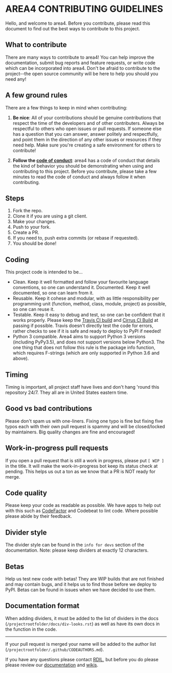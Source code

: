 # AREA4 CONTRIBUTING GUIDELINES  

Hello, and welcome to area4.  Before you contribute, please read this document to find out the best ways to contribute to this project.  

## What to contribute  
There are many ways to contribute to area4! You can help improve the documentation, submit bug reports and feature requests, or write code which can be incorporated into area4. Don't be afraid to contribute to the project--the open source community will be here to help you should you need any!  

## A few ground rules  

There are a few things to keep in mind when contributing:  

1. **Be nice**: All of your contributions should be genuine contributions that respect the time of the developers and of other contributers. Always be respectful to others who open issues or pull requests. If someone else has a question that you can answer, answer politely and respectfully, and point them in the direction of any other issues or resources if they need help. Make sure you're creating a safe environment for others to contribute!  

2. **Follow the [code of conduct](https://rdil.rocks/area4/CODE_OF_CONDUCT/)**: area4 has a code of conduct that details the kind of behavior you should be demonstrating when using and contributing to this project. Before you contribute, please take a few minutes to read the code of conduct and always follow it when contributing.  

## Steps  

1. Fork the repo.  
2. Clone it if you are using a git client.  
3. Make your changes.  
4. Push to your fork.  
5. Create a PR.  
6. If you need to, push extra commits (or rebase if requested).  
7. You should be done!  

## Coding

This project code is intended to be...

* Clean. Keep it well formatted and follow your favourite language conventions, so one can understand it.
Documented. Keep it well documented, so one can learn from it.  
* Reusable. Keep it cohese and modular, with as little responsibility per programming unit (function, method, class, module, project) as possible, so one can reuse it.  
* Testable. Keep it easy to debug and test, so one can be confident that it works properly.  Please keep the [Travis CI build](https://travis-ci.com/RDIL/area4) and [Cirrus CI Build](https://cirrus-ci.com/github/RDIL/area4) at passing if possible.  Travis doesn't directly test the code for errors, rather checks to see if it is safe and ready to deploy to PyPI if needed!  
* Python 3 compatible.  Area4 aims to support Python 3 versions (including PyPy3.5), and does not support versions below Python3.  The one thing that does not follow this rule is the package info function, which requires F-strings (which are only supported in Python 3.6 and above).  

## Timing  
Timing is important, all project staff have lives and don't hang 'round this repository 24/7.  They all are in United States eastern time.  

## Good vs bad contributions  
Please don't spam us with one-liners.  Fixing one typo is fine but fixing five typos each with their own pull request is spammy and will be closed/locked by maintainers.  Big quality changes are fine and encouraged!  

## Work-in-progress pull requests  
If you open a pull request that is still a work in progress, please put `[ WIP ]` in the title.  It will make the work-in-progress bot keep its status check at pending.  This helps us out a ton as we know that a PR is NOT ready for merge.  

## Code quality  
Please keep your code as readable as possible.  We have apps to help out with this such as [CodeFactor](https://codefactor.io) and Codebeat to lint code.  Where possible please abide by their feedback.  

## Divider style  
The divider style can be found in the `info for devs` section of the documentation.  Note: please keep dividers at exactly 12 characters.  

## Betas  
Help us test new code with betas!  They are WIP builds that are not finished and may contain bugs, and it helps us to find those before we deploy to PyPI.  Betas can be found in issues when we have decided to use them.  

## Documentation format  
When adding dividers, it must be added to the list of dividers in the docs (`/projectrootfolder/docs/div-looks.rst`) as well as have its own docs in the function in the code.  

-------------------  

If your pull request is merged your name will be added to the author list (`/projectrootfolder/.github/CODEAUTHORS.md`).  

If you have any questions please contact [RDIL](mailto:me@rdil.rocks), but before you do please please review our [documentation](https://area4.readthedocs.io/en/latest/) and [wikis](https://github.com/RDIL/area4/wiki). 
